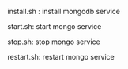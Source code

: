 install.sh : install mongodb service

start.sh: start mongo service

stop.sh: stop mongo service

restart.sh: restart mongo service


